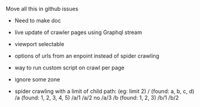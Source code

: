 Move all this in github issues

- Need to make doc
- live update of crawler pages using Graphql stream

- viewport selectable
- options of urls from an enpoint instead of spider crawling
- way to run custom script on crawl per page
- ignore some zone

- spider crawling with a limit of child path: (eg: limit 2)
    /     (found: a, b, c, d)
    /a    (found: 1, 2, 3, 4, 5)
    /a/1
    /a/2
    no /a/3
    /b    (found: 1, 2, 3)
    /b/1
    /b/2
